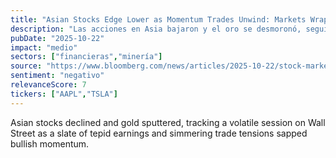 ```yaml
---
title: "Asian Stocks Edge Lower as Momentum Trades Unwind: Markets Wrap"
description: "Las acciones en Asia bajaron y el oro se desmoronó, seguidos por una sesión volátil en Wall Street, ya que las ganancias moderadas y las tensiones comerciales en ebullición menguaron la fuerza impulsiva."
pubDate: "2025-10-22"
impact: "medio"
sectors: ["financieras","minería"]
source: "https://www.bloomberg.com/news/articles/2025-10-22/stock-market-today-dow-s-p-live-updates"
sentiment: "negativo"
relevanceScore: 7
tickers: ["AAPL","TSLA"]
---
```


Asian stocks declined and gold sputtered, tracking a volatile session on Wall Street as a slate of tepid earnings and simmering trade tensions sapped bullish momentum.
